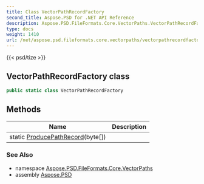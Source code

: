 ```yaml
---
title: Class VectorPathRecordFactory
second_title: Aspose.PSD for .NET API Reference
description: Aspose.PSD.FileFormats.Core.VectorPaths.VectorPathRecordFactory class. 
type: docs
weight: 1410
url: /net/aspose.psd.fileformats.core.vectorpaths/vectorpathrecordfactory/
---
```

{{< psd/tize >}}
## VectorPathRecordFactory class

```csharp
public static class VectorPathRecordFactory
```

## Methods

| Name | Description |
| --- | --- |
| static [ProducePathRecord](../../aspose.psd.fileformats.core.vectorpaths/vectorpathrecordfactory/producepathrecord/)(byte[]) |  |

### See Also

* namespace [Aspose.PSD.FileFormats.Core.VectorPaths](../../aspose.psd.fileformats.core.vectorpaths/)
* assembly [Aspose.PSD](../../)


